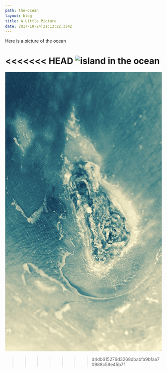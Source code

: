 ```yaml
---
path: the-ocean
layout: blog
title: A Little Picture
date: 2017-10-24T21:13:22.334Z
---
```

Here is a picture of the ocean

<<<<<<< HEAD
![island in the ocean](/img/fullsizeoutput_299.jpeg)
=======
![ocean](/img/uploads/fullsizeoutput_299.jpeg)
>>>>>>> d4db615276d3268dbabfa9bfaa70988c59e45b7f
